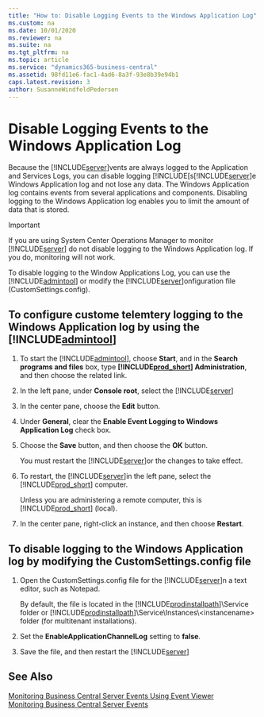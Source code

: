 ```yaml
---
title: "How to: Disable Logging Events to the Windows Application Log"
ms.custom: na
ms.date: 10/01/2020
ms.reviewer: na
ms.suite: na
ms.tgt_pltfrm: na
ms.topic: article
ms.service: "dynamics365-business-central"
ms.assetid: 98fd11e6-fac1-4ad6-8a3f-93e8b39e94b1
caps.latest.revision: 3
author: SusanneWindfeldPedersen
---
```

# Disable Logging Events to the Windows Application Log
Because the [!INCLUDE[server](../developer/includes/server.md)]vents are always logged to the Application and Services Logs, you can disable logging [!INCLUDE[s[!INCLUDE[server](../developer/includes/server.md)]e Windows Application log and not lose any data. The Windows Application log contains events from several applications and components. Disabling logging to the Windows Application log enables you to limit the amount of data that is stored.  
  
> [!IMPORTANT]  
>  If you are using System Center Operations Manager to monitor [!INCLUDE[server](../developer/includes/server.md)] do not disable logging to the Windows Application log. If you do, monitoring will not work.  
  
 To disable logging to the Window Applications Log, you can use the [!INCLUDE[admintool](../developer/includes/admintool.md)] or modify the [!INCLUDE[server](../developer/includes/server.md)]onfiguration file \(CustomSettings.config\).  
  
## To configure custome telemtery logging to the Windows Application log by using the [!INCLUDE[admintool](../developer/includes/admintool.md)]  
  
1.  To start the [!INCLUDE[admintool](../developer/includes/admintool.md)], choose **Start**, and in the **Search programs and files** box, type **[!INCLUDE[prod_short](../developer/includes/prod_short.md)] Administration**, and then choose the related link.  
  
2.  In the left pane, under **Console root**, select the [!INCLUDE[server](../developer/includes/server.md)] 
  
3.  In the center pane, choose the **Edit** button.  
  
4.  Under **General**, clear the **Enable Event Logging to Windows Application Log** check box.  
  
5.  Choose the **Save** button, and then choose the **OK** button.  
  
     You must restart the [!INCLUDE[server](../developer/includes/server.md)]or the changes to take effect.  
  
6.  To restart, the [!INCLUDE[server](../developer/includes/server.md)]in the left pane, select the [!INCLUDE[prod_short](../developer/includes/prod_short.md)] computer.  
  
     Unless you are administering a remote computer, this is [!INCLUDE[prod_short](../developer/includes/prod_short.md)] \(local\).  
  
7.  In the center pane, right-click an instance, and then choose **Restart**.  
  
## To disable logging to the Windows Application log by modifying the CustomSettings.config file  
  
1.  Open the CustomSettings.config file for the [!INCLUDE[server](../developer/includes/server.md)]n a text editor, such as Notepad.  
  
     By default, the file is located in the [!INCLUDE[prodinstallpath](../developer/includes/prodinstallpath.md)]\\Service folder or [!INCLUDE[prodinstallpath](../developer/includes/prodinstallpath.md)]\\Service\\Instances\\\<instancename> folder \(for multitenant installations\).  
  
2.  Set the **EnableApplicationChannelLog** setting to **false**.  
  
3.  Save the file, and then restart the [!INCLUDE[server](../developer/includes/server.md)] 
  
## See Also  
 [Monitoring Business Central Server Events Using Event Viewer](monitor-server-events-windows-event-log.md)   
 [Monitoring Business Central Server Events](monitor-server-events.md) 